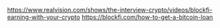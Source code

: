 https://www.realvision.com/shows/the-interview-crypto/videos/blockfi-earning-with-your-crypto
https://blockfi.com/how-to-get-a-bitcoin-loan
